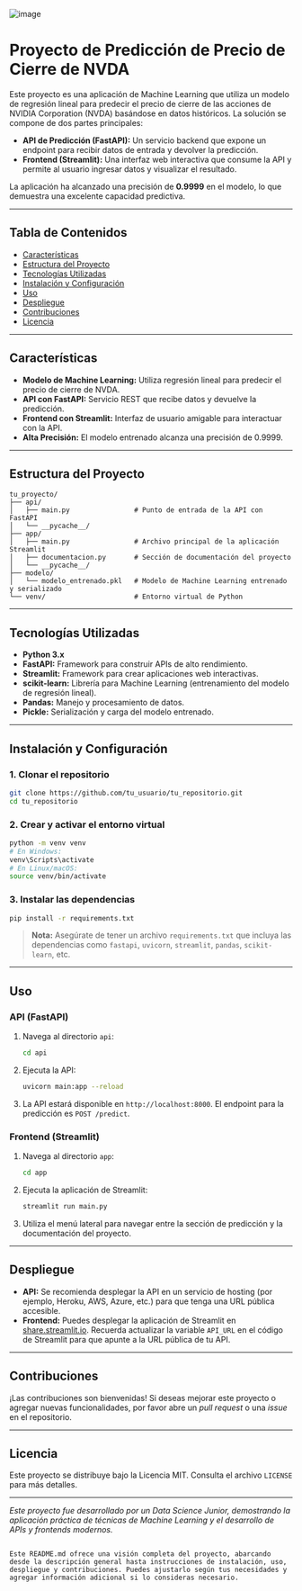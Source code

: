 ![image](https://github.com/user-attachments/assets/24d67f4d-8e3b-4b9c-b9d0-38b912d30587)

# Proyecto de Predicción de Precio de Cierre de NVDA

Este proyecto es una aplicación de Machine Learning que utiliza un modelo de regresión lineal para predecir el precio de cierre de las acciones de NVIDIA Corporation (NVDA) basándose en datos históricos. La solución se compone de dos partes principales:

- **API de Predicción (FastAPI):** Un servicio backend que expone un endpoint para recibir datos de entrada y devolver la predicción.
- **Frontend (Streamlit):** Una interfaz web interactiva que consume la API y permite al usuario ingresar datos y visualizar el resultado.

La aplicación ha alcanzado una precisión de **0.9999** en el modelo, lo que demuestra una excelente capacidad predictiva.

---

## Tabla de Contenidos

- [Características](#características)
- [Estructura del Proyecto](#estructura-del-proyecto)
- [Tecnologías Utilizadas](#tecnologías-utilizadas)
- [Instalación y Configuración](#instalación-y-configuración)
- [Uso](#uso)
- [Despliegue](#despliegue)
- [Contribuciones](#contribuciones)
- [Licencia](#licencia)

---

## Características

- **Modelo de Machine Learning:** Utiliza regresión lineal para predecir el precio de cierre de NVDA.
- **API con FastAPI:** Servicio REST que recibe datos y devuelve la predicción.
- **Frontend con Streamlit:** Interfaz de usuario amigable para interactuar con la API.
- **Alta Precisión:** El modelo entrenado alcanza una precisión de 0.9999.

---

## Estructura del Proyecto

```
tu_proyecto/
├── api/
│   ├── main.py                # Punto de entrada de la API con FastAPI
│   └── __pycache__/
├── app/
│   ├── main.py                # Archivo principal de la aplicación Streamlit
│   ├── documentacion.py       # Sección de documentación del proyecto
│   └── __pycache__/
├── modelo/
│   └── modelo_entrenado.pkl   # Modelo de Machine Learning entrenado y serializado
└── venv/                      # Entorno virtual de Python
```

---

## Tecnologías Utilizadas

- **Python 3.x**
- **FastAPI:** Framework para construir APIs de alto rendimiento.
- **Streamlit:** Framework para crear aplicaciones web interactivas.
- **scikit-learn:** Librería para Machine Learning (entrenamiento del modelo de regresión lineal).
- **Pandas:** Manejo y procesamiento de datos.
- **Pickle:** Serialización y carga del modelo entrenado.

---

## Instalación y Configuración

### 1. Clonar el repositorio

```bash
git clone https://github.com/tu_usuario/tu_repositorio.git
cd tu_repositorio
```

### 2. Crear y activar el entorno virtual

```bash
python -m venv venv
# En Windows:
venv\Scripts\activate
# En Linux/macOS:
source venv/bin/activate
```

### 3. Instalar las dependencias

```bash
pip install -r requirements.txt
```

> **Nota:** Asegúrate de tener un archivo `requirements.txt` que incluya las dependencias como `fastapi`, `uvicorn`, `streamlit`, `pandas`, `scikit-learn`, etc.

---

## Uso

### API (FastAPI)

1. Navega al directorio `api`:
    ```bash
    cd api
    ```
2. Ejecuta la API:
    ```bash
    uvicorn main:app --reload
    ```
3. La API estará disponible en `http://localhost:8000`. El endpoint para la predicción es `POST /predict`.

### Frontend (Streamlit)

1. Navega al directorio `app`:
    ```bash
    cd app
    ```
2. Ejecuta la aplicación de Streamlit:
    ```bash
    streamlit run main.py
    ```
3. Utiliza el menú lateral para navegar entre la sección de predicción y la documentación del proyecto.

---

## Despliegue

- **API:** Se recomienda desplegar la API en un servicio de hosting (por ejemplo, Heroku, AWS, Azure, etc.) para que tenga una URL pública accesible.
- **Frontend:** Puedes desplegar la aplicación de Streamlit en [share.streamlit.io](https://share.streamlit.io/). Recuerda actualizar la variable `API_URL` en el código de Streamlit para que apunte a la URL pública de tu API.

---

## Contribuciones

¡Las contribuciones son bienvenidas! Si deseas mejorar este proyecto o agregar nuevas funcionalidades, por favor abre un _pull request_ o una _issue_ en el repositorio.

---

## Licencia

Este proyecto se distribuye bajo la Licencia MIT. Consulta el archivo `LICENSE` para más detalles.

---

*Este proyecto fue desarrollado por un Data Science Junior, demostrando la aplicación práctica de técnicas de Machine Learning y el desarrollo de APIs y frontends modernos.*
```

Este README.md ofrece una visión completa del proyecto, abarcando desde la descripción general hasta instrucciones de instalación, uso, despliegue y contribuciones. Puedes ajustarlo según tus necesidades y agregar información adicional si lo consideras necesario.

